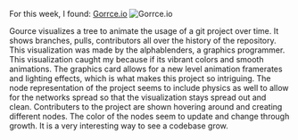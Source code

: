 For this week, I found:
[Gorrce.io](https://gource.io/)
![Gorrce.io](https://gource.io/images/gource-git.jpg)

Gource visualizes a tree to animate the usage of a git project over time. It shows branches, pulls, contributors all over the history of the repository. This visualization was made by the alphablenders, a graphics programmer. This visualization caught my because if its vibrant colors and smooth animations. The graphics card allows for a new level animation framerates and lighting effects, which is what makes this project so intriguing. The node representation of the project seems to include physics as well to allow for the networks spread so that the visualization stays spread out and clean. Contributers to the project are shown hovering around and creating different nodes. The color of the nodes seem to update and change through growth. It is a very interesting way to see a codebase grow.
